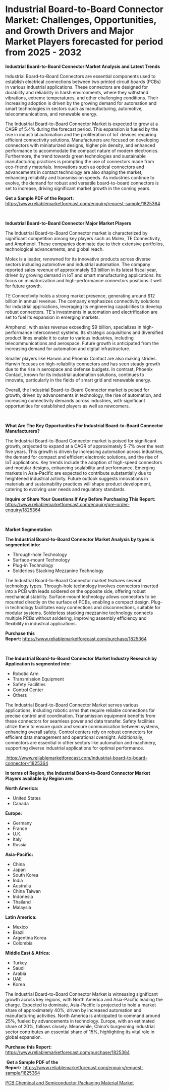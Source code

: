 <p><h1>Industrial Board-to-Board Connector Market: Challenges, Opportunities, and Growth Drivers and Major Market Players forecasted for period from 2025 - 2032</h1></p><p><strong>Industrial Board-to-Board Connector Market Analysis and Latest Trends</strong></p>
<p><p>Industrial Board-to-Board Connectors are essential components used to establish electrical connections between two printed circuit boards (PCBs) in various industrial applications. These connectors are designed for durability and reliability in harsh environments, where they withstand vibrations, extreme temperatures, and other challenging conditions. Their increasing adoption is driven by the growing demand for automation and smart technologies in sectors such as manufacturing, automotive, telecommunications, and renewable energy.</p><p>The Industrial Board-to-Board Connector Market is expected to grow at a CAGR of 5.4% during the forecast period. This expansion is fueled by the rise in industrial automation and the proliferation of IoT devices requiring efficient connectivity solutions. Manufacturers are focused on developing connectors with miniaturized designs, higher pin density, and enhanced performance to accommodate the compact nature of modern electronics. Furthermore, the trend towards green technologies and sustainable manufacturing practices is prompting the use of connectors made from eco-friendly materials. Innovations such as optical connectors and advancements in contact technology are also shaping the market, enhancing reliability and transmission speeds. As industries continue to evolve, the demand for robust and versatile board-to-board connectors is set to increase, driving significant market growth in the coming years.</p></p>
<p><strong>Get a Sample PDF of the Report:&nbsp;</strong> <a href="https://www.reliablemarketforecast.com/enquiry/request-sample/1825364?utm_campaign=1105&utm_medium=2&utm_source=Github&utm_content=ia&utm_term=13022025&utm_id=industrial-board-to-board-connector">https://www.reliablemarketforecast.com/enquiry/request-sample/1825364</a></p>
<p>&nbsp;</p>
<p><strong>Industrial Board-to-Board Connector Major Market Players</strong></p>
<p><p>The Industrial Board-to-Board Connector market is characterized by significant competition among key players such as Molex, TE Connectivity, and Amphenol. These companies dominate due to their extensive portfolios, technological advancements, and global reach.</p><p>Molex is a leader, renowned for its innovative products across diverse sectors including automotive and industrial automation. The company reported sales revenue of approximately $3 billion in its latest fiscal year, driven by growing demand in IoT and smart manufacturing applications. Its focus on miniaturization and high-performance connectors positions it well for future growth.</p><p>TE Connectivity holds a strong market presence, generating around $12 billion in annual revenue. The company emphasizes connectivity solutions for industrial applications, leveraging its engineering capabilities to develop robust connectors. TE's investments in automation and electrification are set to fuel its expansion in emerging markets.</p><p>Amphenol, with sales revenue exceeding $9 billion, specializes in high-performance interconnect systems. Its strategic acquisitions and diversified product lines enable it to cater to various industries, including telecommunications and aerospace. Future growth is anticipated from the increasing demand for automation and digital infrastructure.</p><p>Smaller players like Harwin and Phoenix Contact are also making strides. Harwin focuses on high-reliability connectors and has seen steady growth due to the rise in aerospace and defense budgets. In contrast, Phoenix Contact, known for its industrial automation solutions, continues to innovate, particularly in the fields of smart grid and renewable energy.</p><p>Overall, the Industrial Board-to-Board Connector market is poised for growth, driven by advancements in technology, the rise of automation, and increasing connectivity demands across industries, with significant opportunities for established players as well as newcomers.</p></p>
<p>&nbsp;</p>
<p><strong>What Are The Key Opportunities For Industrial Board-to-Board Connector Manufacturers?</strong></p>
<p><p>The Industrial Board-to-Board Connector market is poised for significant growth, projected to expand at a CAGR of approximately 5-7% over the next five years. This growth is driven by increasing automation across industries, the demand for compact and efficient electronic solutions, and the rise of IoT applications. Key trends include the adoption of high-speed connectors and modular designs, enhancing scalability and performance. Emerging markets in Asia-Pacific are expected to contribute substantially due to heightened industrial activity. Future outlook suggests innovations in materials and sustainability practices will shape product development, catering to evolving user needs and regulatory standards.</p></p>
<p><strong>Inquire or Share Your Questions If Any Before Purchasing This Report:</strong> <a href="https://www.reliablemarketforecast.com/enquiry/pre-order-enquiry/1825364?utm_campaign=1105&utm_medium=2&utm_source=Github&utm_content=ia&utm_term=13022025&utm_id=industrial-board-to-board-connector">https://www.reliablemarketforecast.com/enquiry/pre-order-enquiry/1825364</a></p>
<p>&nbsp;</p>
<p><strong>Market Segmentation</strong></p>
<p><strong>The Industrial Board-to-Board Connector Market Analysis by types is segmented into:</strong></p>
<p><ul><li>Through-hole Technology</li><li>Surface-mount Technology</li><li>Plug-in Technology</li><li>Solderless Stacking Mezzanine Technology</li></ul></p>
<p><p>The Industrial Board-to-Board Connector market features several technology types. Through-hole technology involves connectors inserted into a PCB with leads soldered on the opposite side, offering robust mechanical stability. Surface-mount technology allows connectors to be mounted directly on the surface of PCBs, enabling a compact design. Plug-in technology facilitates easy connections and disconnections, suitable for modular systems. Solderless stacking mezzanine technology connects multiple PCBs without soldering, improving assembly efficiency and flexibility in industrial applications.</p></p>
<p><strong>Purchase this Report:&nbsp;</strong><a href="https://www.reliablemarketforecast.com/purchase/1825364?utm_campaign=1105&utm_medium=2&utm_source=Github&utm_content=ia&utm_term=13022025&utm_id=industrial-board-to-board-connector">https://www.reliablemarketforecast.com/purchase/1825364</a></p>
<p>&nbsp;</p>
<p><strong>The Industrial Board-to-Board Connector Market Industry Research by Application is segmented into:</strong></p>
<p><ul><li>Robotic Arm</li><li>Transmission Equipment</li><li>Safety Facilities</li><li>Control Center</li><li>Others</li></ul></p>
<p><p>The Industrial Board-to-Board Connector Market serves various applications, including robotic arms that require reliable connections for precise control and coordination. Transmission equipment benefits from these connectors for seamless power and data transfer. Safety facilities utilize them to ensure quick and secure communication between systems, enhancing overall safety. Control centers rely on robust connectors for efficient data management and operational oversight. Additionally, connectors are essential in other sectors like automation and machinery, supporting diverse industrial applications for optimal performance.</p></p>
<p><a href="https://www.reliablemarketforecast.com/industrial-board-to-board-connector-r1825364?utm_campaign=1105&utm_medium=2&utm_source=Github&utm_content=ia&utm_term=13022025&utm_id=industrial-board-to-board-connector">&nbsp;https://www.reliablemarketforecast.com/industrial-board-to-board-connector-r1825364</a></p>
<p><strong>In terms of Region, the Industrial Board-to-Board Connector Market Players available by Region are:</strong></p>
<p>
    <p> <strong> North America: </strong>
        <ul>
            <li>United States</li>
            <li>Canada</li>
        </ul>
        </p> 
    <p> <strong> Europe: </strong>
        <ul>
            <li>Germany</li>
            <li>France</li>
            <li>U.K.</li>
            <li>Italy</li>
            <li>Russia</li>
        </ul>
        </p> 
    <p> <strong> Asia-Pacific: </strong>
        <ul>
            <li>China</li>
            <li>Japan</li>
            <li>South Korea</li>
            <li>India</li>
            <li>Australia</li>
            <li>China Taiwan</li>
            <li>Indonesia</li>
            <li>Thailand</li>
            <li>Malaysia</li>
        </ul>
        </p> 
    <p> <strong> Latin America: </strong>
        <ul>
            <li>Mexico</li>
            <li>Brazil</li>
            <li>Argentina Korea</li>
            <li>Colombia</li>
        </ul>
        </p> 
    <p> <strong> Middle East & Africa: </strong>
        <ul>
            <li>Turkey</li>
            <li>Saudi</li>
            <li>Arabia</li>
            <li>UAE</li>
            <li>Korea</li>
        </ul>
    </p>
    </p>
<p><p>The Industrial Board-to-Board Connector Market is witnessing significant growth across key regions, with North America and Asia-Pacific leading the charge. Expected to dominate, Asia-Pacific is projected to hold a market share of approximately 40%, driven by increased automation and manufacturing activities. North America is anticipated to command around 25%, fueled by advancements in technology. Europe, with an estimated share of 20%, follows closely. Meanwhile, China’s burgeoning industrial sector contributes an essential share of 15%, highlighting its vital role in global expansion.</p></p>
<p><strong>Purchase this Report: </strong><a href="https://www.reliablemarketforecast.com/purchase/1825364?utm_campaign=1105&utm_medium=2&utm_source=Github&utm_content=ia&utm_term=13022025&utm_id=industrial-board-to-board-connector">https://www.reliablemarketforecast.com/purchase/1825364</a></p>
<p>&nbsp;<strong>Get a Sample PDF of the Report:&nbsp;&nbsp;</strong><a href="https://www.reliablemarketforecast.com/enquiry/request-sample/1825364?utm_campaign=1105&utm_medium=2&utm_source=Github&utm_content=ia&utm_term=13022025&utm_id=industrial-board-to-board-connector">https://www.reliablemarketforecast.com/enquiry/request-sample/1825364</a></p>
<p><strong></strong></p>
<p><p><a href="https://github.com/prosalinda88/Market-Research-Report-List-7/blob/main/pcb-chemical-and-semiconductor-packaging-material-market.md?utm_campaign=1105&utm_medium=2&utm_source=Github&utm_content=ia&utm_term=13022025&utm_id=industrial-board-to-board-connector">PCB Chemical and Semiconductor Packaging Material Market</a></p></p>